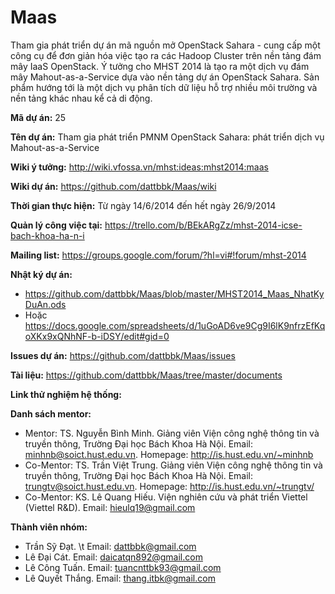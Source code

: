 Maas
====

Tham gia phát triển dự án mã nguồn mở OpenStack Sahara - cung cấp một công cụ để đơn giản hóa việc tạo ra các Hadoop Cluster trên nền tảng đám mây IaaS OpenStack. Ý tưởng cho MHST 2014 là tạo ra một dịch vụ đám mây Mahout-as-a-Service dựa vào nền tảng dự án OpenStack Sahara.  Sản phẩm  hướng tới là một dịch vụ phân tích dữ liệu hỗ trợ nhiều môi trường và nền tảng khác nhau kể cả di động.

**Mã dự án:** 25

**Tên dự án:** Tham gia phát triển PMNM OpenStack Sahara: phát triển dịch vụ Mahout-as-a-Service

**Wiki ý tưởng:** http://wiki.vfossa.vn/mhst:ideas:mhst2014:maas

**Wiki dự án:** https://github.com/dattbbk/Maas/wiki

**Thời gian thực hiện:** Từ ngày 14/6/2014 đến hết ngày 26/9/2014

**Quản lý công việc tại:** https://trello.com/b/BEkARgZz/mhst-2014-icse-bach-khoa-ha-n-i

**Mailing list:** https://groups.google.com/forum/?hl=vi#!forum/mhst-2014

**Nhật ký dự án:** 
* https://github.com/dattbbk/Maas/blob/master/MHST2014_Maas_NhatKyDuAn.ods
* Hoặc https://docs.google.com/spreadsheets/d/1uGoAD6ve9Cg9I6lK9nfrzEfKqoXKx9xQNhNF-b-iDSY/edit#gid=0

**Issues dự án:** https://github.com/dattbbk/Maas/issues

**Tài liệu:** https://github.com/dattbbk/Maas/tree/master/documents

**Link thử nghiệm hệ thống:**

**Danh sách mentor:**
* Mentor: TS. Nguyễn Bình Minh. Giảng viên Viện công nghệ thông tin và truyền thông, Trường Đại học Bách Khoa Hà Nội. Email: minhnb@soict.hust.edu.vn. Homepage: http://is.hust.edu.vn/~minhnb
* Co-Mentor: TS. Trần Việt Trung. Giảng viên Viện công nghệ thông tin và truyền thông, Trường Đại học Bách Khoa Hà Nội. Email: trungtv@soict.hust.edu.vn. Homepage: http://is.hust.edu.vn/~trungtv/
* Co-Mentor: KS. Lê Quang Hiếu. Viện nghiên cứu và phát triển Viettel (Viettel R&D). Email: hieulq19@gmail.com

**Thành viên nhóm:**
- Trần Sỹ Đạt. \t     Email: dattbbk@gmail.com
- Lê Đại Cát.       Email: daicatqn892@gmail.com
- Lê Công Tuấn.     Email: tuancnttbk93@gmail.com
- Lê Quyết Thắng.   Email: thang.itbk@gmail.com
